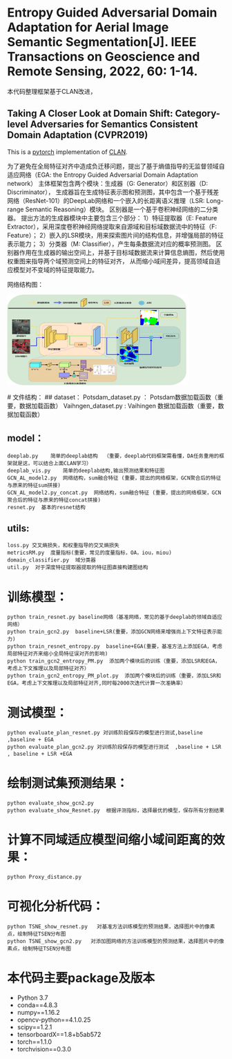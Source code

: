 # Entropy Guided Adversarial Domain Adaptation for Aerial Image Semantic Segmentation[J]. IEEE Transactions on Geoscience and Remote Sensing, 2022, 60: 1-14.

本代码整理框架基于CLAN改进，
## Taking A Closer Look at Domain Shift: Category-level Adversaries for Semantics Consistent Domain Adaptation (CVPR2019)
This is a [pytorch](http://pytorch.org/) implementation of [CLAN](http://openaccess.thecvf.com/content_CVPR_2019/papers/Luo_Taking_a_Closer_Look_at_Domain_Shift_Category-Level_Adversaries_for_CVPR_2019_paper.pdf).

为了避免在全局特征对齐中造成负迁移问题，提出了基于熵值指导的无监督领域自适应网络（EGA: the Entropy Guided Adversarial Domain Adaptation network）
主体框架包含两个模块：生成器（G: Generator）和区别器（D: Discriminator），
生成器旨在生成特征表示图和预测图，其中包含一个基于残差网络（ResNet-101）的DeepLab网络和一个嵌入的长距离语义推理（LSR: Long-range Semantic Reasoning）模块。
区别器是一个基于卷积神经网络的二分类器。
提出方法的生成器模块中主要包含三个部分：
1）特征提取器（E: Feature Extractor），采用深度卷积神经网络提取来自源域和目标域数据流中的特征（F: Feature）；
2）嵌入的LSR模块，用来探索图片间的结构信息，并增强局部的特征表示能力；
3）分类器（M: Classifier），产生每条数据流对应的概率预测图。
区别器作用在生成器的输出空间上，并基于目标域数据流来计算信息熵图，然后使用权重图来指导两个域预测空间上的特征对齐，
从而缩小域间差异，提高领域自适应模型对不变域的特征提取能力。

网络结构图：
<p align="left">
	<img src="framework.jpg"  width="420" height="210" alt="(c)"/>
</p>
# 文件结构：
## dataset：
    Potsdam_dataset.py ： Potsdam数据加载函数（重要，数据加载函数）
    Vaihngen_dataset.py : Vaihingen 数据加载函数（重要，数据加载函数）

## model：
    deeplab.py    简单的deeplab结构  （重要，deeplab代码框架需看懂，DA任务重用的框架就是这，可以结合上面CLAN学习）
    deeplab_vis.py    简单的deeplab结构,输出预测结果和特征图
    GCN_AL_model2.py  网络结构，sum融合特征 (重要，提出的网络框架，GCN聚合后的特征与原来的特征sum拼接)
    GCN_AL_model2.py_concat.py  网络结构，sum融合特征 (重要，提出的网络框架，GCN聚合后的特征与原来的特征concat拼接)
    resnet.py  基本的resnet结构

## utils:
    loss.py 交叉熵损失，和权重指导的交叉熵损失
    metricsRM.py  度量指标(重要，常见的度量指标，OA，iou，miou)
    domain_classifier.py  域分类器
    util.py  对于深度特征提取器提取的特征图直接构建图结构

# 训练模型：
    python train_resnet.py baseline网络（基准网络，常见的基于deeplab的领域自适应网络）
    python train_gcn2.py  baseline+LSR(重要，添加GCN网络来增强尚上下文特征表示能力)
    python train_resnet_entropy.py  baseline+EGA(重要，基准方法上添加EGA，考虑局部特征对齐来缩小全局特征误对齐的影响)
    python train_gcn2_entropy_PM.py  添加两个模块后的训练（重要，添加LSR和EGA，考虑上下文推理以及局部特征对齐）
    python train_gcn2_entropy_PM_plot.py  添加两个模块后的训练（重要，添加LSR和EGA，考虑上下文推理以及局部特征对齐,同时每2000次迭代计算一次准确率）

# 测试模型：
    python evaluate_plan_resnet.py 对训练阶段保存的模型进行测试,baseline ,baseline + EGA
    python evaluate_plan_gcn2.py 对训练阶段保存的模型进行测试  ,baseline + LSR , baseline + LSR +EGA

# 绘制测试集预测结果：
    python evaluate_show_gcn2.py
    python evaluate_show_Resnet.py  根据评测指标，选择最优的模型，保存所有分割结果

# 计算不同域适应模型间缩小域间距离的效果：
    python Proxy_distance.py

# 可视化分析代码：
    python TSNE_show_resnet.py   对基准方法训练模型的预测结果，选择图片中的像素点，绘制特征TSEN分布图
    python TSNE_show_gcn2.py   对添加图网络的方法训练模型的预测结果，选择图片中的像素点，绘制特征TSEN分布图



# 本代码主要package及版本
- Python 3.7
- conda==4.8.3
- numpy==1.16.2
- opencv-python==4.1.0.25
- scipy==1.2.1
- tensorboardX==1.8+b5ab572
- torch==1.1.0
- torchvision==0.3.0






